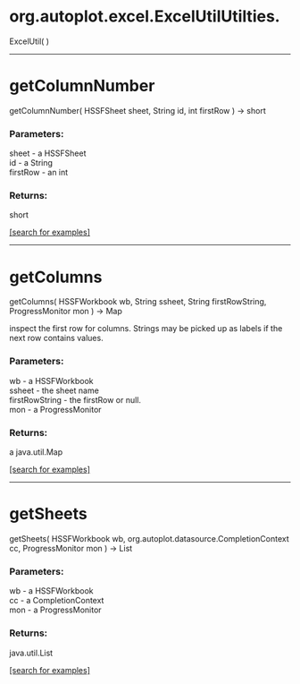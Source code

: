 # org.autoplot.excel.ExcelUtilUtilties.
ExcelUtil( )


***
<a name="getColumnNumber"></a>
# getColumnNumber
getColumnNumber( HSSFSheet sheet, String id, int firstRow ) &rarr; short



### Parameters:
sheet - a HSSFSheet
<br>id - a String
<br>firstRow - an int

### Returns:
short


<a href="https://github.com/autoplot/dev/search?q=getColumnNumber&unscoped_q=getColumnNumber">[search for examples]</a>

***
<a name="getColumns"></a>
# getColumns
getColumns( HSSFWorkbook wb, String ssheet, String firstRowString, ProgressMonitor mon ) &rarr; Map

inspect the first row for columns.  Strings may be picked up as labels if the
 next row contains values.

### Parameters:
wb - a HSSFWorkbook
<br>ssheet - the sheet name
<br>firstRowString - the firstRow or null.
<br>mon - a ProgressMonitor

### Returns:
a java.util.Map


<a href="https://github.com/autoplot/dev/search?q=getColumns&unscoped_q=getColumns">[search for examples]</a>

***
<a name="getSheets"></a>
# getSheets
getSheets( HSSFWorkbook wb, org.autoplot.datasource.CompletionContext cc, ProgressMonitor mon ) &rarr; List



### Parameters:
wb - a HSSFWorkbook
<br>cc - a CompletionContext
<br>mon - a ProgressMonitor

### Returns:
java.util.List


<a href="https://github.com/autoplot/dev/search?q=getSheets&unscoped_q=getSheets">[search for examples]</a>

